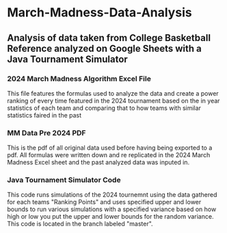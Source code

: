 # March-Madness-Data-Analysis

## Analysis of data taken from College Basketball Reference analyzed on Google Sheets with a Java Tournament Simulator

### 2024 March Madness Algorithm Excel File
This file features the formulas used to analyze the data and create a power ranking of every time featured in the 2024 tournament based on the in year statistics of each team and comparing that to how teams with similar statistics faired in the past

### MM Data Pre 2024 PDF
This is the pdf of all original data used before having being exported to a pdf.
All formulas were written down and re replicated in the 2024 March Madness Excel sheet and the past analyzed data was inputed in.

### Java Tournament Simulator Code
This code runs simulations of the 2024 tournemnt using the data gathered for each teams "Ranking Points" and uses specified upper and lower bounds to run various simulations with a specified variance based on how high or low you put the upper and lower bounds for the random variance. This code is located in the branch labeled "master".


